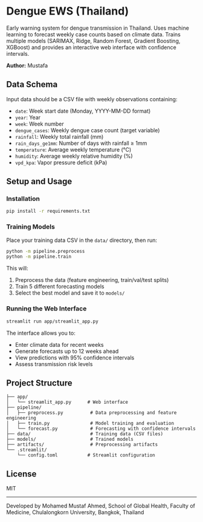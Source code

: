 # Dengue EWS (Thailand)

Early warning system for dengue transmission in Thailand. Uses machine learning to forecast weekly case counts based on climate data. Trains multiple models (SARIMAX, Ridge, Random Forest, Gradient Boosting, XGBoost) and provides an interactive web interface with confidence intervals.

**Author:** Mustafa

## Data Schema

Input data should be a CSV file with weekly observations containing:

- `date`: Week start date (Monday, YYYY-MM-DD format)
- `year`: Year
- `week`: Week number
- `dengue_cases`: Weekly dengue case count (target variable)
- `rainfall`: Weekly total rainfall (mm)
- `rain_days_ge1mm`: Number of days with rainfall ≥ 1mm
- `temperature`: Average weekly temperature (°C)
- `humidity`: Average weekly relative humidity (%)
- `vpd_kpa`: Vapor pressure deficit (kPa)

## Setup and Usage

### Installation

```bash
pip install -r requirements.txt
```

### Training Models

Place your training data CSV in the `data/` directory, then run:

```bash
python -m pipeline.preprocess
python -m pipeline.train
```

This will:
1. Preprocess the data (feature engineering, train/val/test splits)
2. Train 5 different forecasting models
3. Select the best model and save it to `models/`

### Running the Web Interface

```bash
streamlit run app/streamlit_app.py
```

The interface allows you to:
- Enter climate data for recent weeks
- Generate forecasts up to 12 weeks ahead
- View predictions with 95% confidence intervals
- Assess transmission risk levels

## Project Structure

```
├── app/
│   └── streamlit_app.py      # Web interface
├── pipeline/
│   ├── preprocess.py          # Data preprocessing and feature engineering
│   ├── train.py               # Model training and evaluation
│   └── forecast.py            # Forecasting with confidence intervals
├── data/                      # Training data (CSV files)
├── models/                    # Trained models
├── artifacts/                 # Preprocessing artifacts
└── .streamlit/
    └── config.toml           # Streamlit configuration
```

## License

MIT

---
Developed by Mohamed Mustaf Ahmed, School of Global Health, Faculty of Medicine, Chulalongkorn University, Bangkok, Thailand
